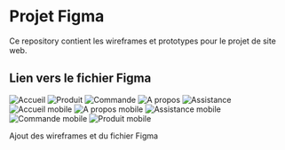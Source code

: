 # Projet Figma

Ce repository contient les wireframes et prototypes pour le projet de site web.

## Lien vers le fichier Figma 

![Accueil](https://github.com/user-attachments/assets/d539ead1-7718-4204-93cf-adf2d6545a23)
![Produit](https://github.com/user-attachments/assets/b2c3fe07-9276-4585-938d-51cfa6b1b2b4)
![Commande](https://github.com/user-attachments/assets/20ba1816-e063-4dd3-8835-f5ef5d05a479)
![A propos](https://github.com/user-attachments/assets/0a1f4e4d-256f-44ae-b5d5-cead054ee0bf)
![Assistance](https://github.com/user-attachments/assets/80095822-08f1-47b3-a9b6-27da875cfda9)
![Accueil mobile](https://github.com/user-attachments/assets/814d1c24-e37e-44f2-bc14-b9bc3d10493a)
![A propos mobile](https://github.com/user-attachments/assets/3c0b1dae-541d-4990-9b0a-c4e84c8aafc1)
![Assistance mobile](https://github.com/user-attachments/assets/11be2f59-4082-4526-a5fb-4413c05bf62c)
![Commande mobile](https://github.com/user-attachments/assets/65569cac-2d6f-4439-8b3a-d541e0e45764)
![Produit mobile](https://github.com/user-attachments/assets/27629eb8-1f30-41b6-874a-37d66a93651e)

Ajout des wireframes et du fichier Figma
